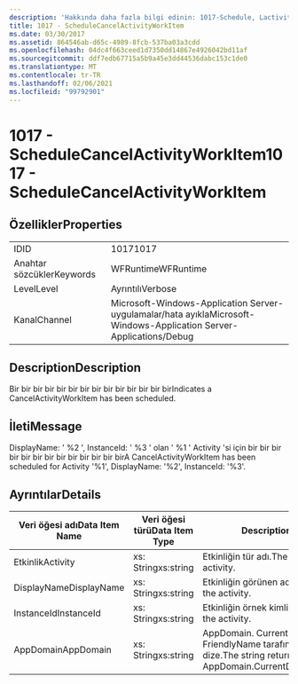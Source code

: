 ```yaml
---
description: 'Hakkında daha fazla bilgi edinin: 1017-Schedule, Lactivityworkıtem'
title: 1017 - ScheduleCancelActivityWorkItem
ms.date: 03/30/2017
ms.assetid: 864546ab-d65c-4989-8fcb-537ba03a3cdd
ms.openlocfilehash: 04dc4f663ceed1d7350dd14867e4926042bd11af
ms.sourcegitcommit: ddf7edb67715a5b9a45e3dd44536dabc153c1de0
ms.translationtype: MT
ms.contentlocale: tr-TR
ms.lasthandoff: 02/06/2021
ms.locfileid: "99792901"
---
```

# <a name="1017---schedulecancelactivityworkitem"></a><span data-ttu-id="81c2d-103">1017 - ScheduleCancelActivityWorkItem</span><span class="sxs-lookup"><span data-stu-id="81c2d-103">1017 - ScheduleCancelActivityWorkItem</span></span>

## <a name="properties"></a><span data-ttu-id="81c2d-104">Özellikler</span><span class="sxs-lookup"><span data-stu-id="81c2d-104">Properties</span></span>  
  
|||  
|-|-|  
|<span data-ttu-id="81c2d-105">ID</span><span class="sxs-lookup"><span data-stu-id="81c2d-105">ID</span></span>|<span data-ttu-id="81c2d-106">1017</span><span class="sxs-lookup"><span data-stu-id="81c2d-106">1017</span></span>|  
|<span data-ttu-id="81c2d-107">Anahtar sözcükler</span><span class="sxs-lookup"><span data-stu-id="81c2d-107">Keywords</span></span>|<span data-ttu-id="81c2d-108">WFRuntime</span><span class="sxs-lookup"><span data-stu-id="81c2d-108">WFRuntime</span></span>|  
|<span data-ttu-id="81c2d-109">Level</span><span class="sxs-lookup"><span data-stu-id="81c2d-109">Level</span></span>|<span data-ttu-id="81c2d-110">Ayrıntılı</span><span class="sxs-lookup"><span data-stu-id="81c2d-110">Verbose</span></span>|  
|<span data-ttu-id="81c2d-111">Kanal</span><span class="sxs-lookup"><span data-stu-id="81c2d-111">Channel</span></span>|<span data-ttu-id="81c2d-112">Microsoft-Windows-Application Server-uygulamalar/hata ayıkla</span><span class="sxs-lookup"><span data-stu-id="81c2d-112">Microsoft-Windows-Application Server-Applications/Debug</span></span>|  
  
## <a name="description"></a><span data-ttu-id="81c2d-113">Description</span><span class="sxs-lookup"><span data-stu-id="81c2d-113">Description</span></span>  

 <span data-ttu-id="81c2d-114">Bir bir bir bir bir bir bir bir bir bir bir bir bir bir</span><span class="sxs-lookup"><span data-stu-id="81c2d-114">Indicates a CancelActivityWorkItem has been scheduled.</span></span>  
  
## <a name="message"></a><span data-ttu-id="81c2d-115">İleti</span><span class="sxs-lookup"><span data-stu-id="81c2d-115">Message</span></span>  

 <span data-ttu-id="81c2d-116">DisplayName: ' %2 ', InstanceId: ' %3 ' olan ' %1 ' Activity 'si için bir bir bir bir bir bir bir bir bir bir bir bir bir</span><span class="sxs-lookup"><span data-stu-id="81c2d-116">A CancelActivityWorkItem has been scheduled for Activity '%1', DisplayName: '%2', InstanceId: '%3'.</span></span>  
  
## <a name="details"></a><span data-ttu-id="81c2d-117">Ayrıntılar</span><span class="sxs-lookup"><span data-stu-id="81c2d-117">Details</span></span>  
  
|<span data-ttu-id="81c2d-118">Veri öğesi adı</span><span class="sxs-lookup"><span data-stu-id="81c2d-118">Data Item Name</span></span>|<span data-ttu-id="81c2d-119">Veri öğesi türü</span><span class="sxs-lookup"><span data-stu-id="81c2d-119">Data Item Type</span></span>|<span data-ttu-id="81c2d-120">Description</span><span class="sxs-lookup"><span data-stu-id="81c2d-120">Description</span></span>|  
|--------------------|--------------------|-----------------|  
|<span data-ttu-id="81c2d-121">Etkinlik</span><span class="sxs-lookup"><span data-stu-id="81c2d-121">Activity</span></span>|<span data-ttu-id="81c2d-122">xs: String</span><span class="sxs-lookup"><span data-stu-id="81c2d-122">xs:string</span></span>|<span data-ttu-id="81c2d-123">Etkinliğin tür adı.</span><span class="sxs-lookup"><span data-stu-id="81c2d-123">The type name of the activity.</span></span>|  
|<span data-ttu-id="81c2d-124">DisplayName</span><span class="sxs-lookup"><span data-stu-id="81c2d-124">DisplayName</span></span>|<span data-ttu-id="81c2d-125">xs: String</span><span class="sxs-lookup"><span data-stu-id="81c2d-125">xs:string</span></span>|<span data-ttu-id="81c2d-126">Etkinliğin görünen adı.</span><span class="sxs-lookup"><span data-stu-id="81c2d-126">The display name of the activity.</span></span>|  
|<span data-ttu-id="81c2d-127">InstanceId</span><span class="sxs-lookup"><span data-stu-id="81c2d-127">InstanceId</span></span>|<span data-ttu-id="81c2d-128">xs: String</span><span class="sxs-lookup"><span data-stu-id="81c2d-128">xs:string</span></span>|<span data-ttu-id="81c2d-129">Etkinliğin örnek kimliği.</span><span class="sxs-lookup"><span data-stu-id="81c2d-129">The instance id of the activity.</span></span>|  
|<span data-ttu-id="81c2d-130">AppDomain</span><span class="sxs-lookup"><span data-stu-id="81c2d-130">AppDomain</span></span>|<span data-ttu-id="81c2d-131">xs: String</span><span class="sxs-lookup"><span data-stu-id="81c2d-131">xs:string</span></span>|<span data-ttu-id="81c2d-132">AppDomain. CurrentDomain. FriendlyName tarafından döndürülen dize.</span><span class="sxs-lookup"><span data-stu-id="81c2d-132">The string returned by AppDomain.CurrentDomain.FriendlyName.</span></span>|
